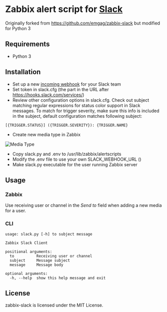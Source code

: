 # Zabbix alert script for [Slack](https://slack.com/)

Originally forked from https://github.com/emgag/zabbix-slack but modified for Python 3

## Requirements

- Python 3

## Installation

- Set up a new [incoming webhook](https://my.slack.com/services/new/incoming-webhook/) for your Slack team
- Set token in slack.cfg (the part in the URL after https://hooks.slack.com/services/)
- Review other configuration options in slack.cfg. Check out subject matching regular expressions for status color support in Slack messages. To match for trigger severity, make sure this info is included in the subject, default configuration matches following subject:
```
[{TRIGGER.STATUS}] ({TRIGGER.SEVERITY}): {TRIGGER.NAME}
```

- Create new media type in Zabbix

![Media Type](doc/zabbix-media-type.png)

- Copy slack.py and .env to /usr/lib/zabbix/alertscripts
- Modify the .env file to use your own SLACK_WEBHOOK_URL ()
- Make slack.py executable for the user running Zabbix server

## Usage

### Zabbix

Use receiving user or channel in the _Send to_ field when adding a new media for a user.

### CLI

```
usage: slack.py [-h] to subject message

Zabbix Slack Client

positional arguments:
  to          Receiving user or channel
  subject     Message subject
  message     Message body

optional arguments:
  -h, --help  show this help message and exit
```

## License

zabbix-slack is licensed under the MIT License.
